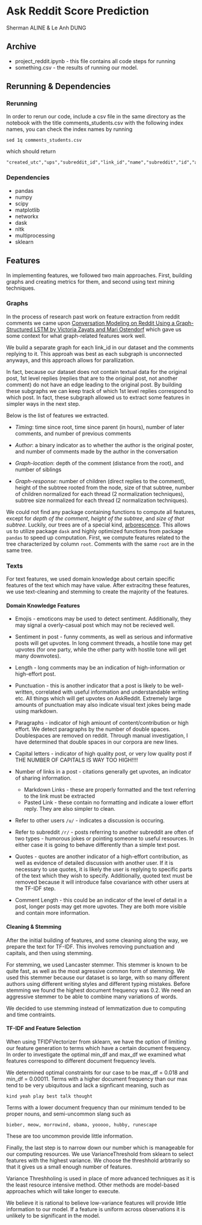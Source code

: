 # Ask Reddit Score Prediction

Sherman ALINE & Le Anh DUNG

## Archive 

* project_reddit.ipynb - this file contains all code steps for running
* something.csv - the results of running our model.

## Rerunning & Dependencies

### Rerunning
In order to rerun our code, include a csv file in the same directory as the notebook with the title comments_students.csv with the following index names, you can check the index names by running 
```
sed 1q comments_students.csv
```
which should return 
```
"created_utc","ups","subreddit_id","link_id","name","subreddit","id","author","body","parent_id"
```
### Dependencies

* pandas
* numpy
* scipy
* matplotlib
* networkx
* dask
* nltk
* multiprocessing
* sklearn

## Features

 In implementing features, we followed two main approaches. First, building graphs and creating metrics for them, and second using text mining techniques.
 
### Graphs

In the process of research past work on feature extraction from reddit comments we came upon [Conversation Modeling on Reddit Using a Graph-Structured LSTM by Victoria Zayats and Mari Ostendorf](https://www.aclweb.org/anthology/Q18-1009.pdf) which gave us some context for what graph-related features work well.

We build a separate graph for each link_id in our dataset and the comments replying to it. This approah was best as each subgraph is unconnected anyways, and this approach allows for parallization. 

In fact, because our dataset does not contain textual data for the original post, 1st level replies (replies that are to the original post, not another comment) do not have an edge leading to the original post. By building these subgraphs we can keep track of which 1st level replies correspond to which post. In fact, these subgraph allowed us to extract some features in simpler ways in the next step.



Below is the list of features we extracted.

* *Timing*: time since root, time since parent (in hours), number of later comments, and number of previous comments

* *Author*: a binary indicator as to whether the author is the original poster, and number of comments made by the author in the conversation

* *Graph-location*: depth of the comment (distance from the root), and number of siblings

* *Graph-response*: number of children (direct replies to the comment), height of the subtree rooted from the node, size of that subtree, number of children normalized for each thread (2 normalization techniques), subtree size normalized for each thread (2 normalization techniques).

We could not find any package containing functions to compute all features, except for *depth of the comment*, *height of the subtree*, and *size of that subtree*. Luckily, our trees are of a special kind, [arborescence](https://www.wikiwand.com/en/Tree_(graph_theory)#/Rooted_tree). This allows us to utilize package `dask` and highly optimized functions from package `pandas` to speed up computation. First, we compute features related to the tree characterized by column `root`. Comments with the same `root` are in the same tree.


### Texts

For text features, we used domain knowledge about certain specific features of the text which may have value. After extracitng these features, we use text-cleaning and stemming to create the majority of the features.

#### Domain Knowledge Features

* Emojis - emoticons may be used to detect sentiment. Additionally, they may signal a overly-casual post which may not be recieved well.

* Sentiment in post - funny comments, as well as serious and informative posts will get upvotes. In long comment threads, a hostile tone may get upvotes (for one party, while the other party with hostile tone will get many downvotes).

* Length - long comments may be an indication of high-information or high-effort post.

* Punctuation - this is another indicator that a post is likely to be well-written, correlated with useful information and understandable writing etc. All things which will get upvotes on AskReddit. Extremely large amounts of punctuation may also indicate visual text jokes being made using markdown.

* Paragraphs - indicator of high amiount of content/contribution or high effort. We detect paragraphs by the number of double spaces. Doublespaces are removed on reddit. Through manual investigation, I have determined that double spaces in our corpora are new lines.

* Capital letters - indicator of high quality post, or very low quality post if THE NUMBER OF CAPITALS IS WAY TOO HIGH!!!!

* Number of links in a post - citations generally get upvotes, an indicator of sharing information.
	* Markdown Links - these are properly formatted and the text referring to the link must be extracted
	* Pasted Link - these contain no formatting and indicate a lower effort reply. They are also simpler to clean.

* Refer to other users `/u/` - indicates a discussion is occuring.

* Refer to subreddit `/r/` - posts referring to another subreddit are often of two types - humorous jokes or pointing someone to useful resources. In either case it is going to behave differently than a simple text post.

* Quotes - quotes are another indicator of a high-effort contribution, as well as evidence of detailed discussion with another user. If it is necessary to use quotes, it is likely the user is replying to specific parts of the text which they wish to specify. Additionally, quoted text must be removed because it will introduce false covariance with other users at the TF-IDF step.

* Comment Length - this could be an indicator of the level of detail in a post, longer posts may get more upvotes. They are both more visible and contain more information.

#### Cleaning & Stemming

After the initial building of features, and some cleaning along the way, we prepare the text for TF-IDF. This involves removing punctuation and capitals, and then using stemming.

For stemming, we used Lancaster stemmer. This stemmer is known to be quite fast, as well as the most agressive common form of stemming. We used this stemmer because our dataset is so large, with so many different authors using different writing styles and different typing mistakes. Before stemming we found the highest document frequency was 0.2. We need an aggressive stemmer to be able to combine many variations of words.

We decided to use stemming instead of lemmatization due to computing and time contraints.

#### TF-IDF and Feature Selection

When using TFIDFVectorizer from sklearn, we have the option of limiting our feature generation to terms which have a certain document frequency. In order to investigate the optimal min_df and max_df we examined what features correspond to different document frequency levels.

We determined optimal constraints for our case to be max_df = 0.018 and min_df = 0.00011. Terms with a higher document frequency than our max tend to be very ubiquitous and lack a signficant meaning, such as 
```
kind yeah play best talk thought
```
Terms with a lower document frequency than our minimum tended to be proper nouns, and semi-uncommon slang such as 
```
bieber, meow, morrowind, obama, yooooo, hubby, runescape
```

 These are too uncommon provide little information.
 
 Finally, the last step is to narrow down our number which is manageable for our computing resources. We use VarianceThreshold from sklearn to select features with the highest variance. We choose the threshhold arbtrarily so that it gives us a small enough number of features.
 
 Variance Threshholing is used in place of more advanced techniques as it is the least resource intensive method. Other methods are model-based approaches which will take longer to execute. 
 
 We believe it is rational to believe low-variance features will provide little information to our model. If a feature is uniform across observations it is unlikely to be significant in the model.
